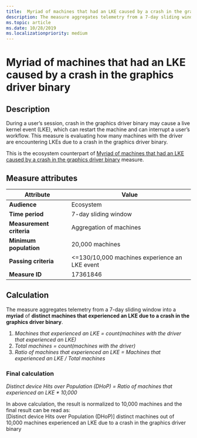 ```yaml
---
title:  Myriad of machines that had an LKE caused by a crash in the graphics driver binary
description: The measure aggregates telemetry from a 7-day sliding window into a myriad of distinct machines that experienced an LKE due to a crash in the graphics driver binary 
ms.topic: article
ms.date: 10/28/2019
ms.localizationpriority: medium
---
```


# Myriad of machines that had an LKE caused by a crash in the graphics driver binary

## Description

During a user’s session, crash in the graphics driver binary may cause a live kernel event (LKE), which can restart the machine and can interrupt a user’s workflow. This measure is evaluating how many machines with the driver are encountering LKEs due to a crash in the graphics driver binary.

This is the ecosystem counterpart of [Myriad of machines that had an LKE caused by a crash in the graphics driver binary](https://docs.microsoft.com/en-us/windows-hardware/drivers/dashboard/myriad-of-machines-that-had-lke-caused-by-crash-in-graphics-driver-binary-standard)  measure.

## Measure attributes

|Attribute|Value|
|----|----|
|**Audience**|Ecosystem|
|**Time period**|7-day sliding window|
|**Measurement criteria**|Aggregation of machines|
|**Minimum population**|20,000 machines|
|**Passing criteria**|<=130/10,000 machines experience an LKE event|
|**Measure ID**|17361846|

## Calculation

The measure aggregates telemetry from a 7-day sliding window into a **myriad** of **distinct machines that experienced an LKE due to a crash in the graphics driver binary**.
1. *Machines that experienced an LKE = count(machines with the driver that experienced an LKE)*
2. *Total machines = count(machines with the driver)*
3. *Ratio of machines that experienced an LKE = Machines that experienced an LKE / Total machines*

### Final calculation

*Distinct device Hits over Population (DHoP) = Ratio of machines that experienced an LKE * 10,000*

In above calculation, the result is normalized to 10,000 machines and the final result can be read as:    
[Distinct device Hits over Population (DHoP)] distinct machines out of 10,000 machines experienced an LKE due to a crash in the graphics driver binary